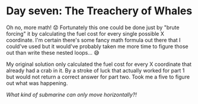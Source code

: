 # Day seven: The Treachery of Whales

Oh no, more math! :worried: Fortunately this one could be done just by "brute forcing" it by calculating the fuel cost for every single possible X coordinate. I'm certain there's some fancy math formula out there that I could've used but it would've probably taken me more time to figure those out than write these nested loops... :sweat_smile:

My original solution only calculated the fuel cost for every X coordinate that already had a crab in it. By a stroke of luck that actually worked for part 1 but would not return a correct answer for part two. Took me a five to figure out what was happening.

_What kind of submarine can only move horizontally?!_